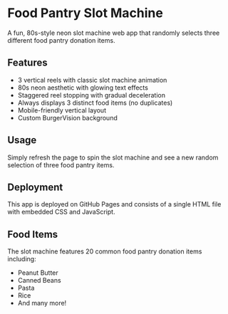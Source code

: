 # Food Pantry Slot Machine

A fun, 80s-style neon slot machine web app that randomly selects three different food pantry donation items.

## Features

- 3 vertical reels with classic slot machine animation
- 80s neon aesthetic with glowing text effects
- Staggered reel stopping with gradual deceleration
- Always displays 3 distinct food items (no duplicates)
- Mobile-friendly vertical layout
- Custom BurgerVision background

## Usage

Simply refresh the page to spin the slot machine and see a new random selection of three food pantry items.

## Deployment

This app is deployed on GitHub Pages and consists of a single HTML file with embedded CSS and JavaScript.

## Food Items

The slot machine features 20 common food pantry donation items including:
- Peanut Butter
- Canned Beans
- Pasta
- Rice
- And many more!
